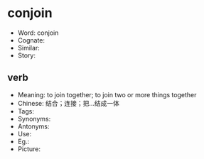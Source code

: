 # conjoin

- Word: conjoin
- Cognate: 
- Similar: 
- Story: 

## verb

- Meaning: to join together; to join two or more things together
- Chinese: 结合；连接；把…结成一体
- Tags: 
- Synonyms: 
- Antonyms: 
- Use: 
- Eg.: 
- Picture: 

